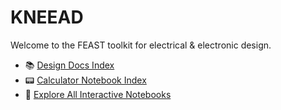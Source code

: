 # KNEEAD

Welcome to the FEAST toolkit for electrical & electronic design.

- 📚 [Design Docs Index](./pages_index.md)
- 📟 [Calculator Notebook Index](./calculators_index.md)
- 🚀 [Explore All Interactive Notebooks](./lite/index.html)
